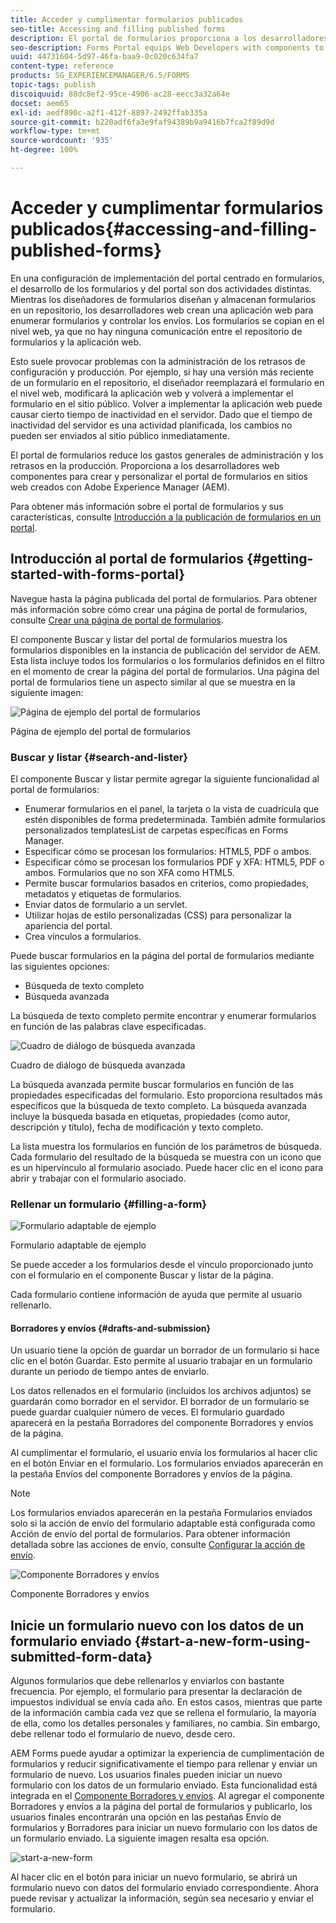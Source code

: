 ```yaml
---
title: Acceder y cumplimentar formularios publicados
seo-title: Accessing and filling published forms
description: El portal de formularios proporciona a los desarrolladores web componentes para crear y personalizar un portal de formularios en sitios web creados con Adobe Experience Manager (AEM).
seo-description: Forms Portal equips Web Developers with components to create and customize a forms portal on websites authored using Adobe Experience Manager (AEM).
uuid: 44731604-5d97-46fa-baa9-0c020c634fa7
content-type: reference
products: SG_EXPERIENCEMANAGER/6.5/FORMS
topic-tags: publish
discoiquuid: 88dc8ef2-95ce-4906-ac28-eecc3a32a64e
docset: aem65
exl-id: aedf890c-a2f1-412f-8897-2492ffab335a
source-git-commit: b220adf6fa3e9faf94389b9a9416b7fca2f89d9d
workflow-type: tm+mt
source-wordcount: '935'
ht-degree: 100%

---
```


# Acceder y cumplimentar formularios publicados{#accessing-and-filling-published-forms}

En una configuración de implementación del portal centrado en formularios, el desarrollo de los formularios y del portal son dos actividades distintas. Mientras los diseñadores de formularios diseñan y almacenan formularios en un repositorio, los desarrolladores web crean una aplicación web para enumerar formularios y controlar los envíos. Los formularios se copian en el nivel web, ya que no hay ninguna comunicación entre el repositorio de formularios y la aplicación web.

Esto suele provocar problemas con la administración de los retrasos de configuración y producción. Por ejemplo, si hay una versión más reciente de un formulario en el repositorio, el diseñador reemplazará el formulario en el nivel web, modificará la aplicación web y volverá a implementar el formulario en el sitio público. Volver a implementar la aplicación web puede causar cierto tiempo de inactividad en el servidor. Dado que el tiempo de inactividad del servidor es una actividad planificada, los cambios no pueden ser enviados al sitio público inmediatamente.

El portal de formularios reduce los gastos generales de administración y los retrasos en la producción. Proporciona a los desarrolladores web componentes para crear y personalizar el portal de formularios en sitios web creados con Adobe Experience Manager (AEM).

Para obtener más información sobre el portal de formularios y sus características, consulte [Introducción a la publicación de formularios en un portal](/help/forms/using/introduction-publishing-forms.md).

## Introducción al portal de formularios {#getting-started-with-forms-portal}

Navegue hasta la página publicada del portal de formularios. Para obtener más información sobre cómo crear una página de portal de formularios, consulte [Crear una página de portal de formularios](../../forms/using/creating-form-portal-page.md).

El componente Buscar y listar del portal de formularios muestra los formularios disponibles en la instancia de publicación del servidor de AEM. Esta lista incluye todos los formularios o los formularios definidos en el filtro en el momento de crear la página del portal de formularios. Una página del portal de formularios tiene un aspecto similar al que se muestra en la siguiente imagen:

![Página de ejemplo del portal de formularios ](assets/forms-portal-page.png)

Página de ejemplo del portal de formularios 

### Buscar y listar {#search-and-lister}

El componente Buscar y listar permite agregar la siguiente funcionalidad al portal de formularios:

* Enumerar formularios en el panel, la tarjeta o la vista de cuadrícula que estén disponibles de forma predeterminada. También admite formularios personalizados templatesList de carpetas específicas en Forms Manager.
* Especificar cómo se procesan los formularios: HTML5, PDF o ambos.
* Especificar cómo se procesan los formularios PDF y XFA: HTML5, PDF o ambos. Formularios que no son XFA como HTML5.
* Permite buscar formularios basados en criterios, como propiedades, metadatos y etiquetas de formularios.
* Enviar datos de formulario a un servlet.
* Utilizar hojas de estilo personalizadas (CSS) para personalizar la apariencia del portal.
* Crea vínculos a formularios.

Puede buscar formularios en la página del portal de formularios mediante las siguientes opciones:

* Búsqueda de texto completo
* Búsqueda avanzada

La búsqueda de texto completo permite encontrar y enumerar formularios en función de las palabras clave especificadas.

![Cuadro de diálogo de búsqueda avanzada](assets/search-panel.png)

Cuadro de diálogo de búsqueda avanzada

La búsqueda avanzada permite buscar formularios en función de las propiedades especificadas del formulario. Esto proporciona resultados más específicos que la búsqueda de texto completo. La búsqueda avanzada incluye la búsqueda basada en etiquetas, propiedades (como autor, descripción y título), fecha de modificación y texto completo.

La lista muestra los formularios en función de los parámetros de búsqueda. Cada formulario del resultado de la búsqueda se muestra con un icono que es un hipervínculo al formulario asociado. Puede hacer clic en el icono para abrir y trabajar con el formulario asociado.

### Rellenar un formulario {#filling-a-form}

![Formulario adaptable de ejemplo](assets/filling_a_form.png)

Formulario adaptable de ejemplo

Se puede acceder a los formularios desde el vínculo proporcionado junto con el formulario en el componente Buscar y listar de la página.

Cada formulario contiene información de ayuda que permite al usuario rellenarlo.

#### Borradores y envíos {#drafts-and-submission}

Un usuario tiene la opción de guardar un borrador de un formulario si hace clic en el botón Guardar. Esto permite al usuario trabajar en un formulario durante un periodo de tiempo antes de enviarlo.

Los datos rellenados en el formulario (incluidos los archivos adjuntos) se guardarán como borrador en el servidor. El borrador de un formulario se puede guardar cualquier número de veces. El formulario guardado aparecerá en la pestaña Borradores del componente Borradores y envíos de la página.

Al cumplimentar el formulario, el usuario envía los formularios al hacer clic en el botón Enviar en el formulario. Los formularios enviados aparecerán en la pestaña Envíos del componente Borradores y envíos de la página.

>[!NOTE]
>
>Los formularios enviados aparecerán en la pestaña Formularios enviados solo si la acción de envío del formulario adaptable está configurada como Acción de envío del portal de formularios. Para obtener información detallada sobre las acciones de envío, consulte [Configurar la acción de envío](../../forms/using/configuring-submit-actions.md).

![Componente Borradores y envíos](assets/draft-submission.png)

Componente Borradores y envíos

## Inicie un formulario nuevo con los datos de un formulario enviado {#start-a-new-form-using-submitted-form-data}

Algunos formularios que debe rellenarlos y enviarlos con bastante frecuencia. Por ejemplo, el formulario para presentar la declaración de impuestos individual se envía cada año. En estos casos, mientras que parte de la información cambia cada vez que se rellena el formulario, la mayoría de ella, como los detalles personales y familiares, no cambia. Sin embargo, debe rellenar todo el formulario de nuevo, desde cero.

AEM Forms puede ayudar a optimizar la experiencia de cumplimentación de formularios y reducir significativamente el tiempo para rellenar y enviar un formulario de nuevo. Los usuarios finales pueden iniciar un nuevo formulario con los datos de un formulario enviado. Esta funcionalidad está integrada en el [Componente Borradores y envíos](../../forms/using/draft-submission-component.md). Al agregar el componente Borradores y envíos a la página del portal de formularios y publicarlo, los usuarios finales encontrarán una opción en las pestañas Envío de formularios y Borradores para iniciar un nuevo formulario con los datos de un formulario enviado. La siguiente imagen resalta esa opción.

![start-a-new-form](assets/start-a-new-form.png)

Al hacer clic en el botón para iniciar un nuevo formulario, se abrirá un formulario nuevo con datos del formulario enviado correspondiente. Ahora puede revisar y actualizar la información, según sea necesario y enviar el formulario.
